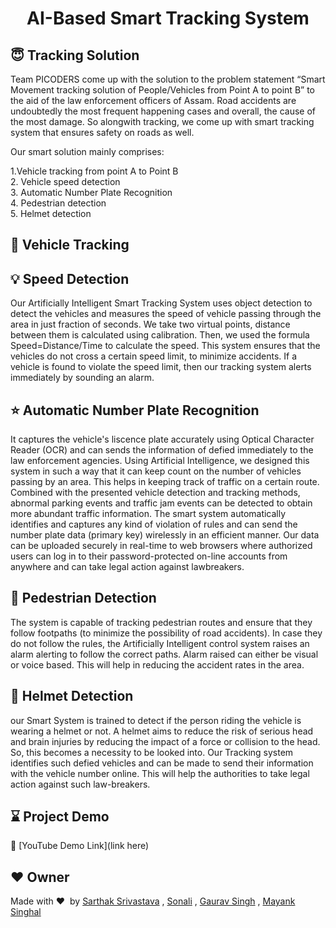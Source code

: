 <h1 align="center">AI-Based Smart Tracking System</h1></ br>

 ## :innocent: Tracking Solution </br>
Team PICODERS come up with the solution to the problem statement “Smart Movement tracking solution of People/Vehicles from Point A to point B” to the aid of the law enforcement officers of Assam. Road accidents are undoubtedly the most frequent happening cases and overall, the cause of the most damage. So alongwith tracking, we come up with smart tracking system that ensures safety on roads as well.

Our smart solution mainly comprises:

1.Vehicle tracking from point A to Point B</br>
2. Vehicle speed detection</br>
3. Automatic Number Plate Recognition</br>
4. Pedestrian detection</br>
5. Helmet detection</br>

## :handshake: Vehicle Tracking

## :bulb: Speed Detection
Our Artificially Intelligent Smart Tracking System uses object detection to detect the vehicles and measures the speed of vehicle passing through the area in just fraction of seconds.
We take two virtual points, distance between them is calculated using calibration. Then, we used the formula Speed=Distance/Time to calculate the speed. This system ensures that the vehicles do not cross a certain speed limit, to minimize accidents. If a vehicle is found to violate the speed limit, then our tracking system alerts immediately by sounding an alarm. 

## :star: Automatic Number Plate Recognition
It captures the vehicle's liscence plate accurately using Optical Character Reader (OCR) and can sends the information of defied immediately to the law enforcement agencies. Using Artificial Intelligence, we designed this system in such a way that it can keep count on the number of vehicles passing by an area. This helps in keeping track of traffic on a certain route. Combined with the presented vehicle detection and tracking methods, abnormal parking events and traffic jam events can be detected to obtain more abundant traffic information.  The smart system automatically identifies and captures any kind of violation of rules and can send the number plate data (primary key) wirelessly in an efficient manner. Our data can be uploaded securely in real-time to web browsers where authorized users can log in to their password-protected on-line accounts from anywhere and can take legal action against lawbreakers.

## :handshake: Pedestrian Detection
The system is capable of tracking pedestrian routes and ensure that they follow footpaths (to minimize the possibility of road accidents). In case they do not follow the rules, the Artificially Intelligent control system raises an alarm alerting to follow the correct paths. Alarm raised can either be visual or voice based. This will help in reducing the accident rates in the area. 

## :clap: Helmet Detection
our Smart System is trained to detect if the person riding the vehicle is wearing a helmet or not. A helmet aims to reduce the risk of serious head and brain injuries by reducing the impact of a force or collision to the head. So, this becomes a necessity to be looked into. Our Tracking system identifies such defied vehicles and can be made to send their information with the vehicle number online. This will help the authorities to take legal action against such law-breakers.

## :hourglass: Project Demo
:movie_camera: [YouTube Demo Link](link here)

## :heart: Owner
Made with :heart:&nbsp; by [Sarthak Srivastava](https://github.com/codebugged) , [Sonali](https://github.com/Sonali210) , [Gaurav Singh](https://github.com/gaurav82692) , [Mayank Singhal](https://github.com/tech-mayank)

